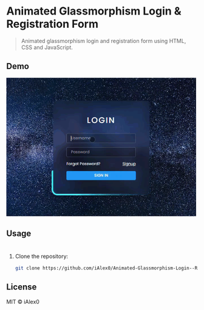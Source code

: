 # Animated Glassmorphism Login & Registration Form

> Animated glassmorphism login and registration form using HTML, CSS and JavaScript.

## Demo
<img src="demo/giphy.gif" width="500"/>

## Usage

#
1. Clone the repository:

   ```bash
   git clone https://github.com/iAlex0/Animated-Glassmorphism-Login--Registration-Form.git


## License
MIT © iAlex0